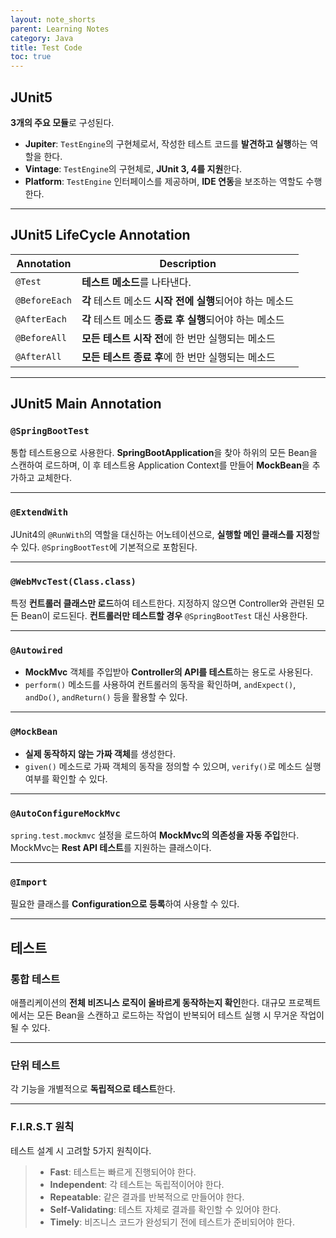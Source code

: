 ```yaml
---
layout: note_shorts
parent: Learning Notes
category: Java
title: Test Code
toc: true
---
```


## JUnit5
**3개의 주요 모듈**로 구성된다.
- **Jupiter**: `TestEngine`의 구현체로서, 작성한 테스트 코드를 **발견하고 실행**하는 역할을 한다.
- **Vintage**: `TestEngine`의 구현체로, **JUnit 3, 4를 지원**한다.
- **Platform**: `TestEngine` 인터페이스를 제공하며, **IDE 연동**을 보조하는 역할도 수행한다.

----

## JUnit5 LifeCycle Annotation

| Annotation    | Description                                       |
|---------------|---------------------------------------------------|
| `@Test`       | **테스트 메소드**를 나타낸다.                             |
| `@BeforeEach` | **각** 테스트 메소드 **시작 전에 실행**되어야 하는 메소드           |
| `@AfterEach`  | **각** 테스트 메소드 **종료 후 실행**되어야 하는 메소드            |
| `@BeforeAll`  | **모든 테스트 시작 전**에 한 번만 실행되는 메소드            |
| `@AfterAll`   | **모든 테스트 종료 후**에 한 번만 실행되는 메소드            |

---

## JUnit5 Main Annotation

### `@SpringBootTest`
통합 테스트용으로 사용한다. 
**SpringBootApplication**을 찾아 하위의 모든 Bean을 스캔하여 로드하며, 
이 후 테스트용 Application Context를 만들어 **MockBean**을 추가하고 교체한다.

---

### `@ExtendWith`
JUnit4의 `@RunWith`의 역할을 대신하는 어노테이션으로, **실행할 메인 클래스를 지정**할 수 있다. 
`@SpringBootTest`에 기본적으로 포함된다.

---

### `@WebMvcTest(Class.class)`
특정 **컨트롤러 클래스만 로드**하여 테스트한다. 지정하지 않으면 Controller와 관련된 모든 Bean이 로드된다. 
**컨트롤러만 테스트할 경우** `@SpringBootTest` 대신 사용한다.

---

### `@Autowired`
- **MockMvc** 객체를 주입받아 **Controller의 API를 테스트**하는 용도로 사용된다.
- `perform()` 메소드를 사용하여 컨트롤러의 동작을 확인하며, `andExpect()`, `andDo()`, `andReturn()` 등을 활용할 수 있다.

---

### `@MockBean`
- **실제 동작하지 않는 가짜 객체**를 생성한다.
- `given()` 메소드로 가짜 객체의 동작을 정의할 수 있으며, `verify()`로 메소드 실행 여부를 확인할 수 있다.

---

### `@AutoConfigureMockMvc`
`spring.test.mockmvc` 설정을 로드하여 **MockMvc의 의존성을 자동 주입**한다. 
MockMvc는 **Rest API 테스트**를 지원하는 클래스이다.

---

### `@Import` 
필요한 클래스를 **Configuration으로 등록**하여 사용할 수 있다.

---

## 테스트
### 통합 테스트 
애플리케이션의 **전체 비즈니스 로직이 올바르게 동작하는지 확인**한다.
대규모 프로젝트에서는 모든 Bean을 스캔하고 로드하는 작업이 반복되어 테스트 실행 시 무거운 작업이 될 수 있다.

---

### 단위 테스트
각 기능을 개별적으로 **독립적으로 테스트**한다.

---

### F.I.R.S.T 원칙
테스트 설계 시 고려할 5가지 원칙이다.

> - **Fast**: 테스트는 빠르게 진행되어야 한다.
> - **Independent**: 각 테스트는 독립적이어야 한다.
> - **Repeatable**: 같은 결과를 반복적으로 만들어야 한다.
> - **Self-Validating**: 테스트 자체로 결과를 확인할 수 있어야 한다.
> - **Timely**: 비즈니스 코드가 완성되기 전에 테스트가 준비되어야 한다.

